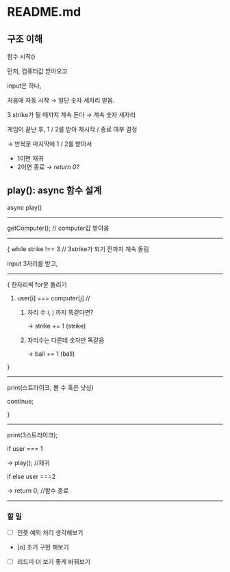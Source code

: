 # README.md

## 구조 이해

함수 시작()

먼저, 컴퓨터값 받아오고

input은 하나,

처음에 자동 시작 → 일단 숫자 세자리 받음.

3 strike가 될 때까지 계속 돈다 → 계속 숫자 세자리

게임이 끝난 후, 1 / 2를 받아 재시작 / 종료 여부 결정

→ 반복문 마지막에 1 / 2를 받아서

- 1이면 재귀
- 2이면 종료 → _return 0?_

## play(): async 함수 설계

async play()

---

getComputer(); // computer값 받아옴

---

{ while strike !== 3 // 3strike가 되기 전까지 계속 돌림

input 3자리를 받고,

---

{ 한자리씩 for문 돌리기

1. user[i] === computer[j] //

   1. 자리 수 i, j 까지 똑같다면?

      → strike += 1 (strike)

   2. 자리수는 다른데 숫자만 똑같음

      → ball += 1 (ball)

}

---

print(스트라이크, 볼 수 혹은 낫싱)

continue;

}

---

print(3스트라이크);

if user === 1

→ play(); //재귀

if else user ===2

→ return 0; //함수 종료

---

### 할 일

- [ ] 인풋 예외 처리 생각해보기
- [o] 초기 구현 해보기
- [ ] 리드미 더 보기 좋게 바꿔보기
